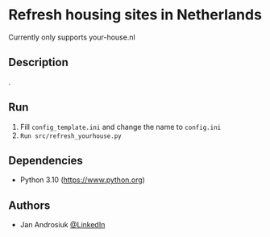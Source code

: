 # Refresh housing sites in Netherlands

Currently only supports your-house.nl

## Description

.

## Run

1. Fill `config_template.ini` and change the name to `config.ini`
2. `Run src/refresh_yourhouse.py`


## Dependencies

* Python 3.10 (https://www.python.org)

## Authors

* Jan Androsiuk [@LinkedIn](https://www.linkedin.com/in/janandrosiuk/)